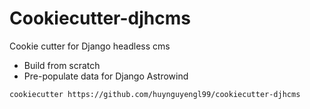 # Cookiecutter-djhcms

Cookie cutter for Django headless cms

- Build from scratch
- Pre-populate data for Django Astrowind

```bash
cookiecutter https://github.com/huynguyengl99/cookiecutter-djhcms
```

